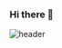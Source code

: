 ### Hi there 👋
![header](https://capsule-render.vercel.app/api?type=venom&height=200&text=OSM%20Github!&fontAlign=70&stroke=00FF00&strokeWidth=3)
<!--
**OhSeungMok/OhSeungmok** is a ✨ _special_ ✨ repository because its `README.md` (this file) appears on your GitHub profile.

Here are some ideas to get you started:

- 🔭 I’m currently working on ...
- 🌱 I’m currently learning ...
- 👯 I’m looking to collaborate on ...
- 🤔 I’m looking for help with ...
- 💬 Ask me about ...
- 📫 How to reach me: ...
- 😄 Pronouns: ...
- ⚡ Fun fact: ...
-->
